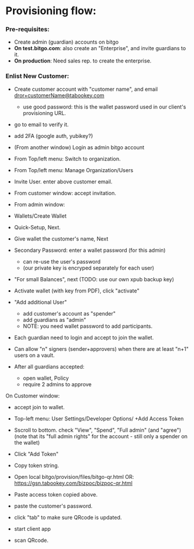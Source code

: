 # Provisioning flow:

### Pre-requisites:
- Create admin (guardian) accounts on bitgo
- **On test.bitgo.com**: also create an "Enterprise", and invite guardians to it.
- **On production**: Need sales rep. to create the enterprise.

### Enlist New Customer:

- Create customer account with "customer name", and email dror+customerName@tabookey.com
    - use good password: this is the wallet password used in our client's provisioning URL.
- go to email to verify it.
- add 2FA (google auth, yubikey?)

- (From another window) Login as admin bitgo account
- From Top/left menu: Switch to organization. 
- From Top/left menu: Manage Organization/Users
- Invite User. enter above customer email.
- From customer window: accept invitation.


- From admin window:
- Wallets/Create Wallet
- Quick-Setup, Next.
- Give wallet the customer's name, Next
- Secondary Password: enter a wallet password (for this admin)
    - can re-use the user's password 
    - (our private key is encryped separately for each user)
- "For small Balances", next (TODO: use our own xpub backup key)
- Activate wallet (with key from PDF), click "activate"
- "Add additional User"
    - add customer's account as "spender"
    - add guardians as "admin"
    - NOTE: you need wallet password to add participants.

- Each guardian need to login and accept to join the wallet.
- Can allow "n" signers (sender+approvers) when there are at least "n+1" users on a vault.
- After all guardians accepted:
    - open wallet, Policy
    - require 2 admins to approve

On Customer window:
- accept join to wallet.
- Top-left menu: User Settings/Developer Options/ +Add Access Token
- Sscroll to bottom. check "View", "Spend", "Full admin" (and "agree")
    (note that its "full admin rights" for the account - still only a spender on the wallet)
- Click "Add Token"
- Copy token string.

- Open local bitgo/provision/files/bitgo-qr.html
    OR: https://gsn.tabookey.com/bizpoc/bizpoc-qr.html
- Paste access token copied above. 
- paste the customer's password.
- click "tab" to make sure QRcode is updated.

- start client app
- scan QRcode.
